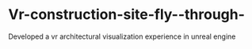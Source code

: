 # Vr-construction-site-fly--through-
Developed a vr architectural visualization experience in unreal engine 
